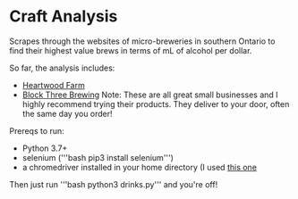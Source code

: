 # Craft Analysis

Scrapes through the websites of micro-breweries in southern Ontario to find their highest value brews in terms of mL of alcohol per dollar.

So far, the analysis includes:
- [Heartwood Farm](https://heartwoodfarm.ca)
- [Block Three Brewing](https://www.blockthreebrewing.com)
Note: These are all great small businesses and I highly recommend trying their products. They deliver to your door, often the same day you order!

Prereqs to run:
- Python 3.7+
- selenium ('''bash pip3 install selenium''')
- a chromedriver installed in your home directory (I used [this one](https://chromedriver.storage.googleapis.com/index.html?path=80.0.3987.106/)

Then just run '''bash python3 drinks.py''' and you're off!
